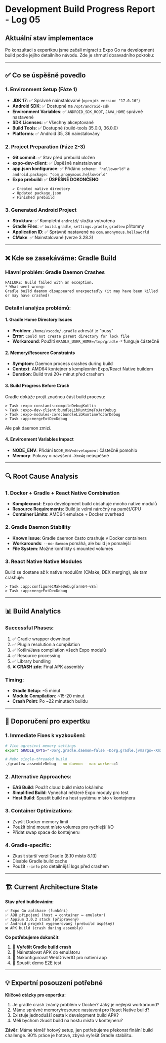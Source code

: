 # Development Build Progress Report - Log 05

## Aktuální stav implementace

Po konzultaci s expertkou jsme začali migraci z Expo Go na development build podle jejího detailního návodu. Zde je shrnutí dosavadního pokroku:

---

## ✅ Co se úspěšně povedlo

### 1. Environment Setup (Fáze 1)
- **JDK 17**: ✅ Správně nainstalované (`openjdk version "17.0.16"`)
- **Android SDK**: ✅ Dostupné na `/opt/android-sdk`
- **Environment Variables**: ✅ `ANDROID_SDK_ROOT`, `JAVA_HOME` správně nastavené
- **SDK Licenses**: ✅ Všechny akceptované
- **Build Tools**: ✅ Dostupné (build-tools 35.0.0, 36.0.0)
- **Platforms**: ✅ Android 35, 36 nainstalovány

### 2. Project Preparation (Fáze 2-3)
- **Git commit**: ✅ Stav před prebuild uložen
- **expo-dev-client**: ✅ Úspěšně nainstalované
- **app.json konfigurace**: ✅ Přidáno `scheme: "helloworld"` a `android.package: "com.anonymous.helloworld"`
- **Expo prebuild**: ✅ **ÚSPĚŠNĚ DOKONČENO**
  ```
  ✔ Created native directory
  ✔ Updated package.json
  ✔ Finished prebuild
  ```

### 3. Generated Android Project
- **Struktura**: ✅ Kompletní `android/` složka vytvořena
- **Gradle Files**: ✅ `build.gradle`, `settings.gradle`, `gradlew` přítomny
- **Application ID**: ✅ Správně nastavené na `com.anonymous.helloworld`
- **CMake**: ✅ Nainstalované (verze 3.28.3)

---

## ❌ Kde se zasekáváme: Gradle Build

### Hlavní problém: Gradle Daemon Crashes
```
FAILURE: Build failed with an exception.
* What went wrong:
Gradle build daemon disappeared unexpectedly (it may have been killed or may have crashed)
```

### Detailní analýza problémů:

#### 1. Gradle Home Directory Issues
- **Problém**: `/home/vscode/.gradle` adresář je "busy"
- **Error**: `Could not create parent directory for lock file`
- **Workaround**: Použití `GRADLE_USER_HOME=/tmp/gradle-*` funguje částečně

#### 2. Memory/Resource Constraints
- **Symptom**: Daemon process crashes during build
- **Context**: AMD64 kontejner s komplexním Expo/React Native buildem
- **Duration**: Build trvá 20+ minut před crashem

#### 3. Build Progress Before Crash
Gradle dokáže projít značnou část build procesu:
```
> Task :expo-constants:compileDebugKotlin
> Task :expo-dev-client:bundleLibRuntimeToJarDebug
> Task :expo-modules-core:bundleLibRuntimeToJarDebug
> Task :app:mergeExtDexDebug
```
Ale pak daemon zmizí.

#### 4. Environment Variables Impact
- **NODE_ENV**: Přidání `NODE_ENV=development` částečně pomohlo
- **Memory**: Pokusy o navýšení `-Xmx4g` neúspěšné

---

## 🔍 Root Cause Analysis

### 1. Docker + Gradle + React Native Combination
- **Komplexnost**: Expo development build obsahuje mnoho native modulů
- **Resource Requirements**: Build je velmi náročný na paměť/CPU
- **Container Limits**: AMD64 emulace + Docker overhead

### 2. Gradle Daemon Stability
- **Known Issue**: Gradle daemon často crashuje v Docker containers
- **Workarounds**: `--no-daemon` pomáhá, ale build je pomalejší
- **File System**: Možné konflikty s mounted volumes

### 3. React Native Native Modules
Build se dostane až k native modulům (CMake, DEX merging), ale tam crashuje:
```
> Task :app:configureCMakeDebug[arm64-v8a] 
> Task :app:mergeExtDexDebug
```

---

## 📊 Build Analytics

### Successful Phases:
1. ✅ Gradle wrapper download
2. ✅ Plugin resolution a compilation
3. ✅ Kotlin/Java compilation všech Expo modulů
4. ✅ Resource processing
5. ✅ Library bundling
6. ❌ **CRASH zde**: Final APK assembly

### Timing:
- **Gradle Setup**: ~5 minut
- **Module Compilation**: ~15-20 minut
- **Crash Point**: Po ~22 minutách buildu

---

## 🎯 Doporučení pro expertku

### 1. Immediate Fixes k vyzkoušení:
```bash
# Více agresivní memory settings
export GRADLE_OPTS="-Dorg.gradle.daemon=false -Dorg.gradle.jvmargs=-Xmx6g -XX:MaxPermSize=512m"

# Nebo single-threaded build
./gradlew assembleDebug --no-daemon --max-workers=1
```

### 2. Alternative Approaches:
- **EAS Build**: Použít cloud build místo lokálního
- **Simplified Build**: Vynechat některé Expo moduly pro test
- **Host Build**: Spustit build na host systému místo v kontejneru

### 3. Container Optimizations:
- Zvýšit Docker memory limit
- Použít bind mount místo volumes pro rychlejší I/O
- Přidat swap space do kontejneru

### 4. Gradle-specific:
- Zkusit starší verzi Gradle (8.10 místo 8.13)
- Disable Gradle build cache
- Použít `--info` pro detailnější logs před crashem

---

## 🏗️ Current Architecture State

**Stav před buildováním**:
```
✅ Expo Go aplikace (funkční)
✅ ADB připojení (host ↔ container ↔ emulator)  
✅ Appium 3.0.2 stack (připravený)
✅ Android projekt vygenerovaný (prebuild úspěšný)
❌ APK build (crash during assembly)
```

**Co potřebujeme dokončit**:
1. 🔧 **Vyřešit Gradle build crash**
2. 📱 Nainstalovat APK do emulátoru
3. 🧪 Nakonfigurovat WebDriverIO pro nativní app
4. 🚀 Spustit demo E2E test

---

## 💡 Expertní posouzení potřebné

**Klíčové otázky pro expertku:**
1. Je gradle crash známý problém v Docker? Jaký je nejlepší workaround?
2. Máme správné memory/resource nastavení pro React Native build?
3. Existuje jednodušší cesta k development build APK?
4. Měli bychom zkusit build na hostu místo v kontejneru?

**Závěr**: Máme téměř hotový setup, jen potřebujeme překonat finální build challenge. 90% práce je hotové, zbývá vyřešit Gradle stabilitu.